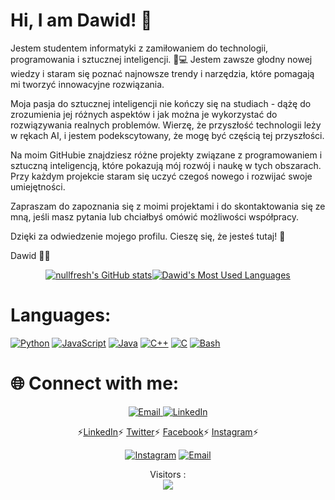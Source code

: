 # Hi, I am Dawid! 👋

Jestem studentem informatyki z zamiłowaniem do technologii, programowania i sztucznej inteligencji. 🧠💻 Jestem zawsze głodny nowej wiedzy i staram się poznać najnowsze trendy i narzędzia, które pomagają mi tworzyć innowacyjne rozwiązania.

Moja pasja do sztucznej inteligencji nie kończy się na studiach - dążę do zrozumienia jej różnych aspektów i jak można je wykorzystać do rozwiązywania realnych problemów. Wierzę, że przyszłość technologii leży w rękach AI, i jestem podekscytowany, że mogę być częścią tej przyszłości.

Na moim GitHubie znajdziesz różne projekty związane z programowaniem i sztuczną inteligencją, które pokazują mój rozwój i naukę w tych obszarach. Przy każdym projekcie staram się uczyć czegoś nowego i rozwijać swoje umiejętności.

Zapraszam do zapoznania się z moimi projektami i do skontaktowania się ze mną, jeśli masz pytania lub chciałbyś omówić możliwości współpracy.

Dzięki za odwiedzenie mojego profilu. Cieszę się, że jesteś tutaj! 🎉

Dawid 👨‍💻

<div style="display: flex; justify-content: center;">
  <a href="https://github-readme-stats.vercel.app/api?username=dawidolko&show_icons=true&theme=radical">
    <img src="https://github-readme-stats.vercel.app/api?username=dawidolko&show_icons=true&theme=radical" alt="nullfresh's GitHub stats">
  </a>
  <a href="https://github-readme-stats.vercel.app/api/top-langs/?username=dawidolko&theme=radical&layout=compact">
    <img src="https://github-readme-stats.vercel.app/api/top-langs/?username=dawidolko&theme=radical&layout=compact" alt="Dawid's Most Used Languages">
  </a>
</div>


# **Languages:**
[![Python](https://img.shields.io/badge/python-black?style=for-the-badge&logo=python)](https://github.com/dawidolko)
[![JavaScript](https://img.shields.io/badge/javascript-black?style=for-the-badge&logo=javascript)](https://github.com/dawidolko)
[![Java](https://img.shields.io/badge/java-black?style=for-the-badge&logo=openjdk)](https://github.com/dawidolko)
[![C++](https://img.shields.io/badge/c++-black?style=for-the-badge&logo=cplusplus)](https://github.com/dawidolko)
[![C](https://img.shields.io/badge/c-black?style=for-the-badge&logo=c)](https://github.com/dawidolko)
[![Bash](https://img.shields.io/badge/bash-black?style=for-the-badge&logo=gnu-bash&logoColor=white)](https://github.com/dawidolko)

# 🌐 **Connect with me:**

<p align="center">
    <a href="https://outlook.live.com/mail/0/">
        <img src="https://github.com/dawidolko/dawidolko/blob/c1b9b9780688dd538d0578fe9d261248f4ea5d4d/Email.png" alt="Email">
    </a>
    <a href="https://www.linkedin.com/in/dawidolko/">
        <img src="https://github.com/dawidolko/dawidolko/blob/56f78da9946c4f997a8778685bd26229b2da750c/LikedIn.png" alt="LinkedIn">
    </a>
</p>
<p align="center">
  ⚡<a href="https://www.linkedin.com/in/dawidolko">LinkedIn</a>⚡
  <a href="https://twitter.com/dawidolko">Twitter</a>⚡
  <a href="https://www.facebook.com/Dawid.0lko">Facebook</a>⚡
  <a href="https://www.instagram.com/dawid_olko">Instagram</a>⚡
</p>

<p align="center">
<a href="https://www.instagram.com/dawid_olko/"><img alt="Instagram" src="https://img.shields.io/badge/Instagram-Wandrys-blue?style=flat-square&logo=instagram"></a>
<a href="mailto:dawid_olko@outlook.com"><img alt="Email" src="https://outlook.live.com/mail/0/"></a>
</p>

<p align="center"> 
  Visitors :<br>
  <img src="https://profile-counter.glitch.me/Wandrys-dev/count.svg" />
</p>


